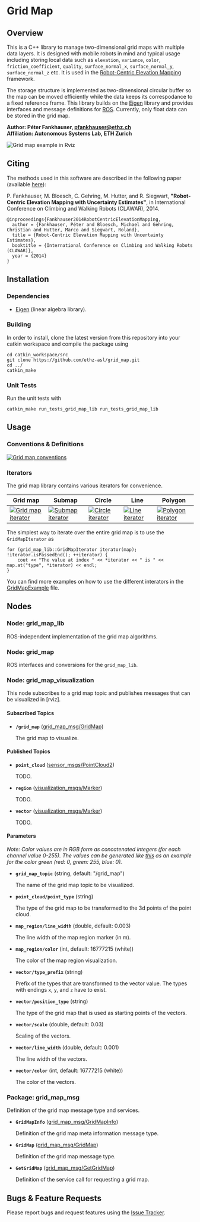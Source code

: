 Grid Map
======================

Overview
---------------

This is a C++ library to manage two-dimensional grid maps with multiple data layers. It is designed with mobile robots in mind and typical usage including storing local data such as `elevation`, `variance`, `color`, `friction_coefficient`, `quality`, `surface_normal_x`, `surface_normal_y`, `surface_normal_z` etc. It is used in the [Robot-Centric Elevation Mapping](https://github.com/ethz-asl/elevation_mapping) framework.

The storage structure is implemented as two-dimensional circular buffer so the map can be moved efficiently while the data keeps its correspodance to a fixed reference frame. This library builds on the [Eigen] library and provides interfaces and message definitions for [ROS]. Currently, only float data can be stored in the grid map.

**Author: Péter Fankhauser, pfankhauser@ethz.ch<br />
Affiliation: Autonomous Systems Lab, ETH Zurich**

![Grid map example in Rviz](grid_map_visualization/doc/rviz_example.jpg)


Citing
---------------

The methods used in this software are described in the following paper (available [here](http://dx.doi.org/10.3929/ethz-a-010173654)):

P. Fankhauser, M. Bloesch, C. Gehring, M. Hutter, and R. Siegwart,
**"Robot-Centric Elevation Mapping with Uncertainty Estimates"**,
in International Conference on Climbing and Walking Robots (CLAWAR), 2014.

    @inproceedings{Fankhauser2014RobotCentricElevationMapping,
      author = {Fankhauser, Péter and Bloesch, Michael and Gehring, Christian and Hutter, Marco and Siegwart, Roland},
      title = {Robot-Centric Elevation Mapping with Uncertainty Estimates},
      booktitle = {International Conference on Climbing and Walking Robots (CLAWAR)},
      year = {2014}
    }


Installation
------------

### Dependencies

- [Eigen](http://eigen.tuxfamily.org) (linear algebra library).


### Building

In order to install, clone the latest version from this repository into your catkin workspace and compile the package using

    cd catkin_workspace/src
    git clone https://github.com/ethz-asl/grid_map.git
    cd ../
    catkin_make


### Unit Tests

Run the unit tests with

    catkin_make run_tests_grid_map_lib run_tests_grid_map_lib


Usage
------------

### Conventions & Definitions

[![Grid map conventions](grid_map_lib/doc/grid_map_conventions.png)](grid_map_lib/doc/grid_map_conventions.pdf)


### Iterators

The grid map library contains various iterators for convenience.

Grid map | Submap | Circle | Line | Polygon
--- | --- | --- | --- | ---
[![Grid map iterator](grid_map_lib/doc/iterators/grid_map_iterator_preview.gif)](grid_map_lib/doc/iterators/grid_map_iterator.gif) | [![Submap iterator](grid_map_lib/doc/iterators/submap_iterator_preview.gif)](grid_map_lib/doc/iterators/submap_iterator.gif) | [![Circle iterator](grid_map_lib/doc/iterators/circle_iterator_preview.gif)](grid_map_lib/doc/iterators/circle_iterator.gif) | [![Line iterator](grid_map_lib/doc/iterators/line_iterator_preview.gif)](grid_map_lib/doc/iterators/line_iterator.gif) | [![Polygon iterator](grid_map_lib/doc/iterators/polygon_iterator_preview.gif)](grid_map_lib/doc/iterators/polygon_iterator.gif)

The simplest way to iterate over the entire grid map is to use the `GridMapIterator` as

    for (grid_map_lib::GridMapIterator iterator(map); !iterator.isPassedEnd(); ++iterator) {
        cout << "The value at index " << *iterator << " is " << map.at("type", *iterator) << endl;
    }

You can find more examples on how to use the different interators in the [GridMapExample] file.

Nodes
------------

### Node: grid_map_lib

ROS-independent implementation of the grid map algorithms.


### Node: grid_map

ROS interfaces and conversions for the `grid_map_lib`.


### Node: grid_map_visualization

This node subscribes to a grid map topic and publishes messages that can be visualized in [rviz].


#### Subscribed Topics

* **`/grid_map`** ([grid_map_msg/GridMap])

    The grid map to visualize.


#### Published Topics

* **`point_cloud`** ([sensor_msgs/PointCloud2])

    TODO.

* **`region`** ([visualization_msgs/Marker])

    TODO.

* **`vector`** ([visualization_msgs/Marker])

    TODO.


#### Parameters

*Note: Color values are in RGB form as concatenated integers (for each channel value 0-255). The values can be generated like [this](http://www.wolframalpha.com/input/?i=BitOr%5BBitShiftLeft%5Br%2C16%5D%2C+BitShiftLeft%5Bg%2C8%5D%2C+b%5D+where+%7Br%3D0%2C+g%3D255%2C+b%3D0%7D) as an example for the color green (red: 0, green: 255, blue: 0).*

* **`grid_map_topic`** (string, default: "/grid_map")
 
    The name of the grid map topic to be visualized.

* **`point_cloud/point_type`** (string)
 
    The type of the grid map to be transformed to the 3d points of the point cloud.

* **`map_region/line_width`** (double, default: 0.003)
 
    The line width of the map region marker (in m).

* **`map_region/color`** (int, default: 16777215 (white))
 
    The color of the map region visualization.

* **`vector/type_prefix`** (string)
 
    Prefix of the types that are transformed to the vector value. The types with endings `x`, `y`, and `z` have to exist.

* **`vector/position_type`** (string)
 
    The type of the grid map that is used as starting points of the vectors.

* **`vector/scale`** (double, default: 0.03)
 
    Scaling of the vectors.

* **`vector/line_width`** (double, default: 0.001)
 
    The line width of the vectors.

* **`vector/color`** (int, default: 16777215 (white))
 
    The color of the vectors.


### Package: grid_map_msg

Definition of the grid map message type and services.

* **`GridMapInfo`** ([grid_map_msg/GridMapInfo])

    Definition of the grid map meta information message type.

* **`GridMap`** ([grid_map_msg/GridMap])

    Definition of the grid map message type.

* **`GetGridMap`** ([grid_map_msg/GetGridMap])

    Definition of the service call for requesting a grid map.


Bugs & Feature Requests
------------

Please report bugs and request features using the [Issue Tracker](https://github.com/ethz-asl/grid_map/issues).


[ROS]: http://www.ros.org
[Eigen]: http://eigen.tuxfamily.org
[grid_map_msg/GridMapInfo]: grid_map_msg/msg/GridMapInfo.msg
[grid_map_msg/GridMap]: grid_map_msg/msg/GridMap.msg
[grid_map_msg/GetGridMap]: grid_map_msg/srv/GetGridMap.srv
[GridMapExample]: grid_map_example/src/GridMapExample.cpp
[sensor_msgs/PointCloud2]: http://docs.ros.org/api/sensor_msgs/html/msg/PointCloud2.html
[visualization_msgs/Marker]: http://docs.ros.org/api/visualization_msgs/html/msg/Marker.html
[geometry_msgs/PolygonStamped]: http://docs.ros.org/api/geometry_msgs/html/msg/PolygonStamped.html
